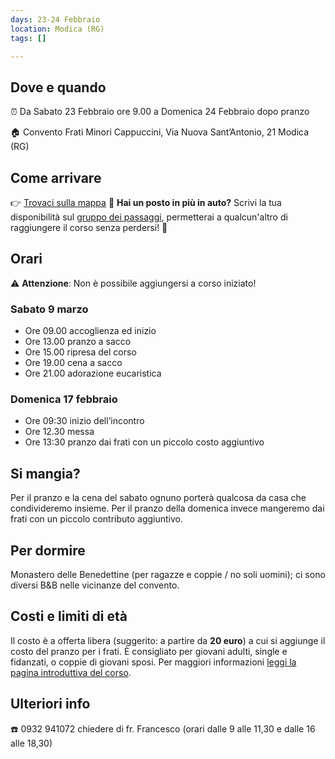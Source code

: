 ```yaml
---
days: 23-24 Febbraio
location: Modica (RG)
tags: []

---
```

## Dove e quando

⏰  Da Sabato 23 Febbraio ore 9.00 a Domenica 24 Febbraio dopo pranzo

🏠 Convento Frati Minori Cappuccini, 
   Via Nuova Sant’Antonio, 21 Modica (RG)
## Come arrivare

👉 [Trovaci sulla mappa](https://www.google.it/maps/place/Convento+Cappuccini/@36.8535181,14.7511971,17z/data=!3m1!4b1!4m5!3m4!1s0x131190cce4c01c8b:0x71849ca6d4111c1d!8m2!3d36.8535181!4d14.7533858 "Trovaci sulla mappa")
💁 **Hai un posto in più in auto?** Scrivi la tua disponibilità sul [gruppo dei passaggi](https://www.facebook.com/groups/601227750309645/), permetterai a qualcun'altro di raggiungere il corso senza perdersi! 😬

## Orari

⚠️ **Attenzione**: Non è possibile aggiungersi a corso iniziato!

### Sabato 9 marzo

* Ore 09.00 accoglienza ed inizio
* Ore 13.00 pranzo a sacco
* Ore 15.00 ripresa del corso
* Ore 19.00 cena a sacco
* Ore 21.00 adorazione eucaristica

### Domenica 17 febbraio

* Ore 09:30 inizio dell’incontro
* Ore 12.30 messa
* Ore 13:30 pranzo dai frati con un piccolo costo aggiuntivo

## Si mangia?

Per il pranzo e la cena del sabato ognuno porterà qualcosa da casa che condivideremo insieme. Per il pranzo della domenica invece mangeremo dai frati con un piccolo contributo aggiuntivo.

## Per dormire

Monastero delle Benedettine (per ragazze e coppie / no soli uomini); ci sono diversi B&B nelle vicinanze del convento. 


## Costi e limiti di età

Il costo è a offerta libera (suggerito: a partire da **20 euro**) a cui si aggiunge il costo del pranzo per i frati. È consigliato per giovani adulti, single e fidanzati, o coppie di giovani sposi. Per maggiori informazioni [leggi la pagina introduttiva del corso](https://tour.5p2p.it).

## Ulteriori info

☎️ 0932 941072 chiedere di fr. Francesco (orari dalle 9 alle 11,30 e dalle 16 alle 18,30)